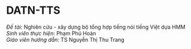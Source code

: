 # DATN-TTS
*Đề tài*: Nghiên cứu - xây dựng bộ tổng hợp tiếng nói tiếng Việt dựa HMM  
*Sinh viên thực hiện*:  Phạm Phú Hoàn  
*Giáo viên hướng dẫn*: TS Nguyễn Thị Thu Trang
